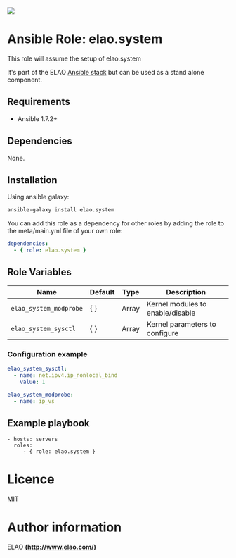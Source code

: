 <img src="http://www.elao.com/images/corpo/logo_red_small.png"/>

# Ansible Role: elao.system

This role will assume the setup of elao.system

It's part of the ELAO [Ansible stack](http://ansible.elao.com) but can be used as a stand alone component.

## Requirements

- Ansible 1.7.2+

## Dependencies

None.

## Installation

Using ansible galaxy:

```bash
ansible-galaxy install elao.system
```
You can add this role as a dependency for other roles by adding the role to the meta/main.yml file of your own role:

```yaml
dependencies:
  - { role: elao.system }
```

## Role Variables

| Name                   | Default | Type  | Description                              |
| ---------------------- | ------- | ----- | ---------------------------------------- |
| `elao_system_modprobe` | { }     | Array | Kernel modules to enable/disable         |
| `elao_system_sysctl`   | { }     | Array | Kernel parameters to configure           |

### Configuration example

```yaml
elao_system_sysctl:
  - name: net.ipv4.ip_nonlocal_bind
    value: 1

elao_system_modprobe:
  - name: ip_vs
```

## Example playbook

    - hosts: servers
      roles:
         - { role: elao.system }

# Licence

MIT

# Author information

ELAO [**(http://www.elao.com/)**](http://www.elao.com)
